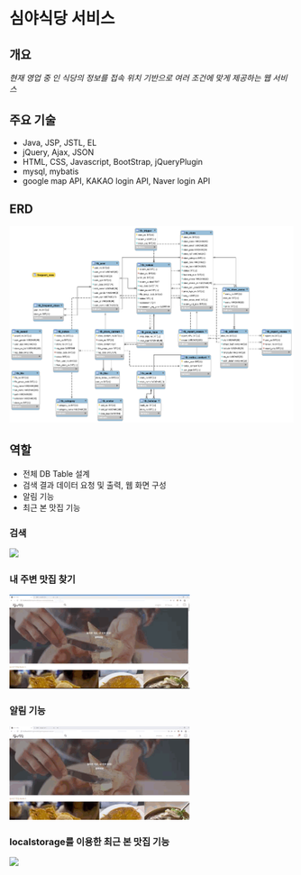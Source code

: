 # 심야식당 서비스



## 개요
*현재 영업 중 인 식당의 정보를 
접속 위치 기반으로 여러 조건에 맞게 제공하는 웹 서비스*

## 주요 기술
- Java, JSP, JSTL, EL
- jQuery, Ajax, JSON
- HTML, CSS, Javascript, BootStrap, jQueryPlugin
- mysql, mybatis
- google map API, KAKAO login API,  Naver login API

## ERD
![](images/erd.png)


## 역할
- 전체 DB Table 설계
- 검색 결과 데이터 요청 및 출력, 웹 화면 구성
- 알림 기능
- 최근 본 맛집 기능


### 검색
![](images/search.gif)

### 내 주변 맛집 찾기
![](images/surrounding.gif)

### 알림 기능
![](images/notice.gif)

### localstorage를 이용한 최근 본 맛집 기능
![](images/resent_store.gif)
